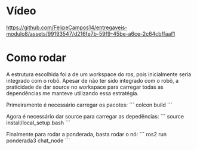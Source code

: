 
# Vídeo

https://github.com/FelipeCampos14/entregaveis-modulo8/assets/99193547/d216fe7b-59f9-45be-a6ce-2c64cbffaaf1

# Como rodar
A estrutura escolhida foi a de um workspace do ros, pois inicialmente seria integrado com o robô. Apesar de não ter sido integrado com o robô, a praticidade de dar source no workspace para carregar todas as dependências me manteve utilizando essa estratégia.

Primeiramente é necessário carregar os pacotes:
´´´
colcon build
´´´

Agora é necessário dar source para carregar as depedências:
´´´
source install/local_setup.bash
´´´

Finalmente para rodar a ponderada, basta rodar o nó:
´´´
ros2 run ponderada3 chat_node
´´´

